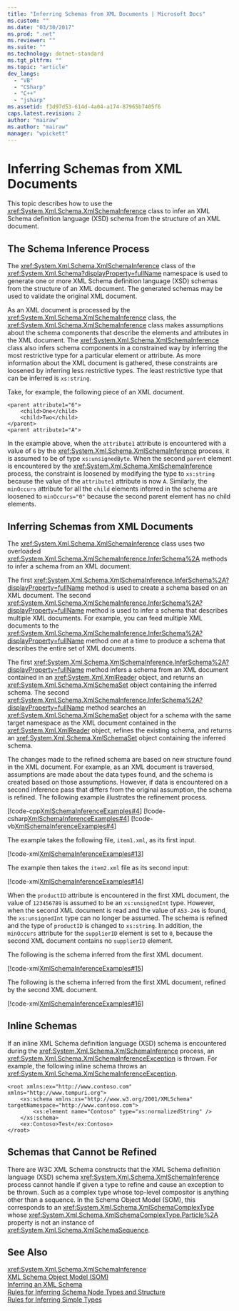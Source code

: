 ```yaml
---
title: "Inferring Schemas from XML Documents | Microsoft Docs"
ms.custom: ""
ms.date: "03/30/2017"
ms.prod: ".net"
ms.reviewer: ""
ms.suite: ""
ms.technology: dotnet-standard
ms.tgt_pltfrm: ""
ms.topic: "article"
dev_langs: 
  - "VB"
  - "CSharp"
  - "C++"
  - "jsharp"
ms.assetid: f3d97d53-614d-4a04-a174-87965b7405f6
caps.latest.revision: 2
author: "mairaw"
ms.author: "mairaw"
manager: "wpickett"
---
```

# Inferring Schemas from XML Documents
This topic describes how to use the <xref:System.Xml.Schema.XmlSchemaInference> class to infer an XML Schema definition language (XSD) schema from the structure of an XML document.  
  
## The Schema Inference Process  
 The <xref:System.Xml.Schema.XmlSchemaInference> class of the <xref:System.Xml.Schema?displayProperty=fullName> namespace is used to generate one or more XML Schema definition language (XSD) schemas from the structure of an XML document. The generated schemas may be used to validate the original XML document.  
  
 As an XML document is processed by the <xref:System.Xml.Schema.XmlSchemaInference> class, the <xref:System.Xml.Schema.XmlSchemaInference> class makes assumptions about the schema components that describe the elements and attributes in the XML document. The <xref:System.Xml.Schema.XmlSchemaInference> class also infers schema components in a constrained way by inferring the most restrictive type for a particular element or attribute. As more information about the XML document is gathered, these constraints are loosened by inferring less restrictive types. The least restrictive type that can be inferred is `xs:string`.  
  
 Take, for example, the following piece of an XML document.  
  
```  
<parent attribute1="6">  
    <child>One</child>  
    <child>Two</child>  
</parent>  
<parent attribute1="A">  
```  
  
 In the example above, when the `attribute1` attribute is encountered with a value of `6` by the <xref:System.Xml.Schema.XmlSchemaInference> process, it is assumed to be of type `xs:unsignedByte`. When the second `parent` element is encountered by the <xref:System.Xml.Schema.XmlSchemaInference> process, the constraint is loosened by modifying the type to `xs:string` because the value of the `attribute1` attribute is now `A`. Similarly, the `minOccurs` attribute for all the `child` elements inferred in the schema are loosened to `minOccurs="0"` because the second parent element has no child elements.  
  
## Inferring Schemas from XML Documents  
 The <xref:System.Xml.Schema.XmlSchemaInference> class uses two overloaded <xref:System.Xml.Schema.XmlSchemaInference.InferSchema%2A> methods to infer a schema from an XML document.  
  
 The first <xref:System.Xml.Schema.XmlSchemaInference.InferSchema%2A?displayProperty=fullName> method is used to create a schema based on an XML document. The second <xref:System.Xml.Schema.XmlSchemaInference.InferSchema%2A?displayProperty=fullName> method is used to infer a schema that describes multiple XML documents. For example, you can feed multiple XML documents to the <xref:System.Xml.Schema.XmlSchemaInference.InferSchema%2A?displayProperty=fullName> method one at a time to produce a schema that describes the entire set of XML documents.  
  
 The first <xref:System.Xml.Schema.XmlSchemaInference.InferSchema%2A?displayProperty=fullName> method infers a schema from an XML document contained in an <xref:System.Xml.XmlReader> object, and returns an <xref:System.Xml.Schema.XmlSchemaSet> object containing the inferred schema. The second <xref:System.Xml.Schema.XmlSchemaInference.InferSchema%2A?displayProperty=fullName> method searches an <xref:System.Xml.Schema.XmlSchemaSet> object for a schema with the same target namespace as the XML document contained in the <xref:System.Xml.XmlReader> object, refines the existing schema, and returns an <xref:System.Xml.Schema.XmlSchemaSet> object containing the inferred schema.  
  
 The changes made to the refined schema are based on new structure found in the XML document. For example, as an XML document is traversed, assumptions are made about the data types found, and the schema is created based on those assumptions. However, if data is encountered on a second inference pass that differs from the original assumption, the schema is refined. The following example illustrates the refinement process.  
  
 [!code-cpp[XmlSchemaInferenceExamples#4](../../../../samples/snippets/cpp/VS_Snippets_Data/XmlSchemaInferenceExamples/CPP/XmlSchemaInferenceExamples.cpp#4)]
 [!code-csharp[XmlSchemaInferenceExamples#4](../../../../samples/snippets/csharp/VS_Snippets_Data/XmlSchemaInferenceExamples/CS/XmlSchemaInferenceExamples.cs#4)]
 [!code-vb[XmlSchemaInferenceExamples#4](../../../../samples/snippets/visualbasic/VS_Snippets_Data/XmlSchemaInferenceExamples/VB/XmlSchemaInferenceExamples.vb#4)]  
  
 The example takes the following file, `item1.xml`, as its first input.  
  
 [!code-xml[XmlSchemaInferenceExamples#13](../../../../samples/snippets/xml/VS_Snippets_Data/XmlSchemaInferenceExamples/XML/item1.xml#13)]  
  
 The example then takes the `item2.xml` file as its second input:  
  
 [!code-xml[XmlSchemaInferenceExamples#14](../../../../samples/snippets/xml/VS_Snippets_Data/XmlSchemaInferenceExamples/XML/item2.xml#14)]  
  
 When the `productID` attribute is encountered in the first XML document, the value of `123456789` is assumed to be an `xs:unsignedInt` type. However, when the second XML document is read and the value of `A53-246` is found, the `xs:unsignedInt` type can no longer be assumed. The schema is refined and the type of `productID` is changed to `xs:string`. In addition, the `minOccurs` attribute for the `supplierID` element is set to `0`, because the second XML document contains no `supplierID` element.  
  
 The following is the schema inferred from the first XML document.  
  
 [!code-xml[XmlSchemaInferenceExamples#15](../../../../samples/snippets/xml/VS_Snippets_Data/XmlSchemaInferenceExamples/XML/InferSchema1.xml#15)]  
  
 The following is the schema inferred from the first XML document, refined by the second XML document.  
  
 [!code-xml[XmlSchemaInferenceExamples#16](../../../../samples/snippets/xml/VS_Snippets_Data/XmlSchemaInferenceExamples/XML/InferSchema2.xml#16)]  
  
## Inline Schemas  
 If an inline XML Schema definition language (XSD) schema is encountered during the <xref:System.Xml.Schema.XmlSchemaInference> process, an <xref:System.Xml.Schema.XmlSchemaInferenceException> is thrown. For example, the following inline schema throws an <xref:System.Xml.Schema.XmlSchemaInferenceException>.  
  
```  
<root xmlns:ex="http://www.contoso.com" xmlns="http://www.tempuri.org">  
    <xs:schema xmlns:xs="http://www.w3.org/2001/XMLSchema" targetNamespace="http://www.contoso.com">  
        <xs:element name="Contoso" type="xs:normalizedString" />  
    </xs:schema>  
    <ex:Contoso>Test</ex:Contoso>  
</root>  
```  
  
## Schemas that Cannot be Refined  
 There are W3C XML Schema constructs that the XML Schema definition language (XSD) schema <xref:System.Xml.Schema.XmlSchemaInference> process cannot handle if given a type to refine and cause an exception to be thrown. Such as a complex type whose top-level compositor is anything other than a sequence. In the Schema Object Model (SOM), this corresponds to an <xref:System.Xml.Schema.XmlSchemaComplexType> whose <xref:System.Xml.Schema.XmlSchemaComplexType.Particle%2A> property is not an instance of <xref:System.Xml.Schema.XmlSchemaSequence>.  
  
## See Also  
 <xref:System.Xml.Schema.XmlSchemaInference>   
 [XML Schema Object Model (SOM)](../../../../docs/standard/data/xml/xml-schema-object-model-som.md)   
 [Inferring an XML Schema](../../../../docs/standard/data/xml/inferring-an-xml-schema.md)   
 [Rules for Inferring Schema Node Types and Structure](../../../../docs/standard/data/xml/rules-for-inferring-schema-node-types-and-structure.md)   
 [Rules for Inferring Simple Types](../../../../docs/standard/data/xml/rules-for-inferring-simple-types.md)